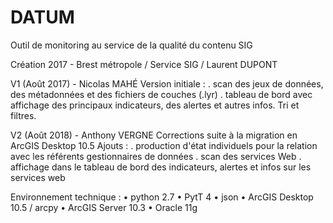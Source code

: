 # DATUM

Outil de monitoring au service de la qualité du contenu SIG

Création 2017 - Brest métropole / Service SIG / Laurent DUPONT


V1 (Août 2017) - Nicolas MAHÉ
  Version initiale :
    . scan des jeux de données, des métadonnées et des fichiers de couches (.lyr)
    . tableau de bord avec affichage des principaux indicateurs, des alertes et autres infos. Tri et filtres.

V2 (Août 2018) - Anthony VERGNE
  Corrections suite à la migration en ArcGIS Desktop 10.5
  Ajouts :
    . production d'état individuels pour la relation avec les référents gestionnaires de données
    . scan des services Web
    . affichage dans le tableau de bord des indicateurs, alertes et infos sur les services web
    
Environnement technique :
  • python 2.7
  • PytT 4
  • json
  • ArcGIS Desktop 10.5  / arcpy
  • ArcGIS Server 10.3
  • Oracle 11g

